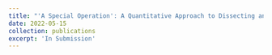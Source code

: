 ```yaml
---
title: "'A Special Operation': A Quantitative Approach to Dissecting and Comparing Different Media Ecoystems' Coverage of the Russo-Ukrainian War"
date: 2022-05-15
collection: publications
excerpt: 'In Submission'
---
```

